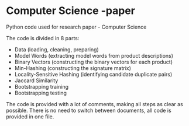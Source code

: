 # Computer Science -paper
Python code used for research paper - Computer Science

The code is divided in 8 parts:
  - Data (loading, cleaning, preparing)
  - Model Words (extracting model words from product descriptions)
  - Binary Vectors (constructing the binary vectors for each product)
  - Min-Hashing (constructing the signature matrix)
  - Locality-Sensitive Hashing (identifying candidate duplicate pairs)
  - Jaccard Similarity
  - Bootstrapping training 
  - Bootstrapping testing

The code is provided with a lot of comments, making all steps as clear as possible. There is no need to switch between documents, all code is provided in one file.
